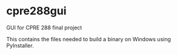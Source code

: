 # cpre288gui
GUI for CPRE 288 final project

This contains the files needed to build a binary on Windows using PyInstaller.
